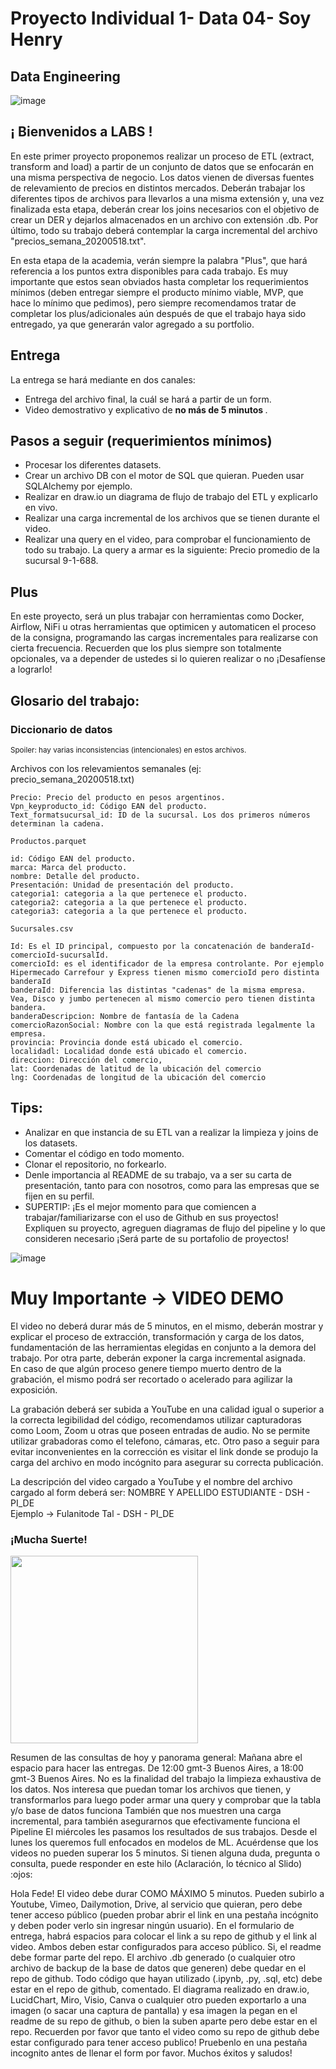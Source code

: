 # Proyecto Individual 1- Data 04- Soy Henry   
## Data Engineering
![image](https://user-images.githubusercontent.com/108296379/182138583-9011699a-f009-4454-885e-80dca182b6c8.png)


## ¡ Bienvenidos a LABS !
En este primer proyecto proponemos realizar un proceso de ETL (extract, transform and load) a partir de un conjunto de datos que se enfocarán en una misma perspectiva de negocio. Los datos vienen de diversas fuentes de relevamiento de precios en distintos mercados. Deberán trabajar los diferentes tipos de archivos para llevarlos a una misma extensión y, una vez finalizada esta etapa, deberán crear los joins necesarios con el objetivo de crear un DER y dejarlos almacenados en un archivo con extensión .db. Por último, todo su trabajo deberá contemplar la carga incremental del archivo "precios_semana_20200518.txt".

En esta etapa de la academia, verán siempre la palabra "Plus", que hará referencia a los puntos extra disponibles para cada trabajo. Es muy importante que estos sean obviados hasta completar los requerimientos mínimos (deben entregar siempre el producto mínimo viable, MVP, que hace lo mínimo que pedimos), pero siempre recomendamos tratar de completar los plus/adicionales aún después de que el trabajo haya sido entregado, ya que generarán valor agregado a su portfolio.  
    
## Entrega
La entrega se hará mediante en dos canales:
  - Entrega del archivo final, la cuál se hará a partir de un form.
  - Video demostrativo y explicativo de <strong> no más de 5 minutos </strong>. 

## Pasos a seguir (requerimientos mínimos)
- Procesar los diferentes datasets. 
- Crear un archivo DB con el motor de SQL que quieran. Pueden usar SQLAlchemy por ejemplo.
- Realizar en draw.io un diagrama de flujo de trabajo del ETL y explicarlo en vivo.
- Realizar una carga incremental de los archivos que se tienen durante el video.
- Realizar una query en el video, para comprobar el funcionamiento de todo su trabajo. La query a armar es la siguiente: Precio promedio de la sucursal 9-1-688.

## Plus  
En este proyecto, será un plus trabajar con herramientas como Docker, Airflow, NiFi u otras herramientas que optimicen y automaticen el proceso de la consigna, programando las cargas incrementales para realizarse con cierta frecuencia. Recuerden que los plus siempre son totalmente opcionales, va a depender de ustedes si lo quieren realizar o no ¡Desafíense a lograrlo!

## Glosario del trabajo:

### Diccionario de datos

<sub>Spoiler: hay varias inconsistencias (intencionales) en estos archivos.</sub>

Archivos con los relevamientos semanales (ej: precio_semana_20200518.txt)
~~~
Precio: Precio del producto en pesos argentinos.
Vpn_keyproducto_id: Código EAN del producto.
Text_formatsucursal_id: ID de la sucursal. Los dos primeros números determinan la cadena.
~~~

~~~
Productos.parquet  

id: Código EAN del producto.
marca: Marca del producto.
nombre: Detalle del producto.
Presentación: Unidad de presentación del producto.
categoria1: categoria a la que pertenece el producto.
categoria2: categoria a la que pertenece el producto.
categoria3: categoria a la que pertenece el producto.
~~~

~~~
Sucursales.csv  

Id: Es el ID principal, compuesto por la concatenación de banderaId-comercioId-sucursalId.
comercioId: es el identificador de la empresa controlante. Por ejemplo Hipermecado Carrefour y Express tienen mismo comercioId pero distinta banderaId
banderaId: Diferencia las distintas "cadenas" de la misma empresa. Vea, Disco y jumbo pertenecen al mismo comercio pero tienen distinta bandera.
banderaDescripcion: Nombre de fantasía de la Cadena
comercioRazonSocial: Nombre con la que está registrada legalmente la empresa.
provincia: Provincia donde está ubicado el comercio.
localidadl: Localidad donde está ubicado el comercio.
direccion: Dirección del comercio,
lat: Coordenadas de latitud de la ubicación del comercio
lng: Coordenadas de longitud de la ubicación del comercio
~~~

## Tips:  
- Analizar en que instancia de su ETL van a realizar la limpieza y joins de los datasets.  
- Comentar el código en todo momento.  
- Clonar el repositorio, no forkearlo.  
- Denle importancia al README de su trabajo, va a ser su carta de presentación, tanto para con nosotros, como para las empresas que se fijen en su perfil.  
- SUPERTIP: ¡Es el mejor momento para que comiencen a trabajar/familiarizarse con el uso de Github en sus proyectos!  
Expliquen su proyecto, agreguen diagramas de flujo del pipeline y lo que consideren necesario ¡Será parte de su portafolio de proyectos! 

![image](https://www.incworx.com/wp-content/uploads/2021/12/what-is-etl-used-for-1080x675.jpg)

# Muy Importante -> VIDEO DEMO
El video no deberá durar más de 5 minutos, en el mismo, deberán mostrar y explicar el proceso de extracción, transformación y carga de los datos, fundamentación de las herramientas elegidas en conjunto a la demora del trabajo. Por otra parte, deberán exponer la carga incremental asignada.  
En caso de que algún proceso genere tiempo muerto dentro de la grabación, el mismo podrá ser recortado o acelerado para agilizar la exposición.  
  
La grabación deberá ser subida a YouTube en una calidad igual o superior a la correcta legibilidad del código, recomendamos utilizar capturadoras como Loom, Zoom u otras que poseen entradas de audio. No se permite utilizar grabadoras como el telefono, cámaras, etc. Otro paso a seguir para evitar inconvenientes en la corrección es visitar el link donde se produjo la carga del archivo en modo incógnito para asegurar su correcta publicación. 

La descripción del video cargado a YouTube y el nombre del archivo cargado al form deberá ser: NOMBRE Y APELLIDO ESTUDIANTE - DSH - PI_DE  
Ejemplo -> Fulanitode Tal - DSH - PI_DE

### ¡Mucha Suerte!  

<img src = "https://user-images.githubusercontent.com/96025598/188937586-28575753-fbd6-42de-beca-81ae35b659e0.gif" height = 300>


Resumen de las consultas de hoy y panorama general:
Mañana abre el espacio para hacer las entregas. De 12:00 gmt-3 Buenos Aires, a 18:00 gmt-3 Buenos Aires.
No es la finalidad del trabajo la limpieza exhaustiva de los datos.
Nos interesa que puedan tomar los archivos que tienen, y transformarlos para luego poder armar una query y comprobar que la tabla y/o base de datos funciona
También que nos muestren una carga incremental, para también asegurarnos que efectivamente funciona el Pipeline
El miércoles les pasamos los resultados de sus trabajos. Desde el lunes los queremos full enfocados en modelos de ML.
Acuérdense que los videos no pueden superar los 5 minutos.
Si tienen alguna duda, pregunta o consulta, puede responder en este hilo (Aclaración, lo técnico al Slido) :ojos:


Hola Fede!
El video debe durar COMO MÁXIMO 5 minutos. Pueden subirlo a Youtube, Vimeo, Dailymotion, Drive, al servicio que quieran, pero debe tener acceso público (pueden probar abrir el link en una pestaña incógnito y deben poder verlo sin ingresar ningún usuario).
En el formulario de entrega, habrá espacios para colocar el link a su repo de github y el link al video. Ambos deben estar configurados para acceso público.
Si, el readme debe formar parte del repo.
El archivo .db generado (o cualquier otro archivo de backup de la base de datos que generen) debe quedar en el repo de github.
Todo código que hayan utilizado (.ipynb, .py, .sql, etc) debe estar en el repo de github, comentado.
El diagrama realizado en draw.io, LucidChart, Miro, Visio, Canva o cualquier otro pueden exportarlo a una imagen (o sacar una captura de pantalla) y esa imagen la pegan en el readme de su repo de github, o bien la suben aparte pero debe estar en el repo.
Recuerden por favor que tanto el video como su repo de github debe estar configurado para tener acceso publico! Pruebenlo en una pestaña incognito antes de llenar el form por favor.
Muchos éxitos y saludos!